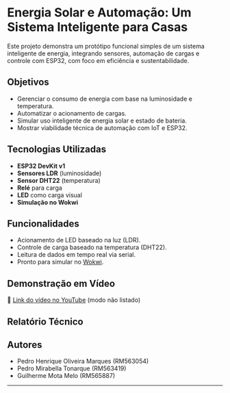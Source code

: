 #  Energia Solar e Automação: Um Sistema Inteligente para Casas

Este projeto demonstra um protótipo funcional simples de um sistema inteligente de energia, integrando sensores, automação de cargas e controle com ESP32, com foco em eficiência e sustentabilidade.

## Objetivos

- Gerenciar o consumo de energia com base na luminosidade e temperatura.
- Automatizar o acionamento de cargas.
- Simular uso inteligente de energia solar e estado de bateria.
- Mostrar viabilidade técnica de automação com IoT e ESP32.

##  Tecnologias Utilizadas

- **ESP32 DevKit v1**
- **Sensores LDR** (luminosidade)
- **Sensor DHT22** (temperatura)
- **Relé** para carga
- **LED** como carga visual
- **Simulação no Wokwi**

##  Funcionalidades

- Acionamento de LED baseado na luz (LDR).
- Controle de carga baseado na temperatura (DHT22).
- Leitura de dados em tempo real via serial.
- Pronto para simular no [Wokwi](https://wokwi.com/).

##  Demonstração em Vídeo

🔗 [Link do vídeo no YouTube](https://youtu.be/SEU-VIDEO-AQUI) (modo não listado)

##  Relatório Técnico



##  Autores

- Pedro Henrique Oliveira Marques (RM563054)
- Pedro Mirabella Tonarque (RM563419)
- Guilherme Mota Melo (RM565887)

---
